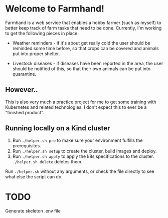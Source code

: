 # Welcome to Farmhand!

Farmhand is a web service that enables a hobby farmer (such as myself) to better keep track of farm tasks that need to be done. Currently, I'm working to get the following pieces in place:

 - Weather reminders - if it's about get really cold the user should be reminded some time before, so that crops can be covered and animals put into proper shelter.

 - Livestock diseases - if diseases have been reported in the area, the user should be notified of this, so that their own animals can be put into quarantine.

 ## However..

 This is also very much a practice project for me to get some training with Kubernetes and related technologies. I don't expect this to ever be a "finished product".


## Running locally on a Kind cluster

1. Run `./helper.sh pre` to make sure your environment fulfills the prerequisites.
2. Run `./helper.sh setup` to create the cluster, build images and deploy.
3. Run `./helper.sh apply` to apply the k8s specifications to the cluster. `./helper.sh delete` deletes them.

Run `./helper.sh` without any arguments, or check the file directly to see what else the script can do.

# TODO
Generate skeleton .env file
